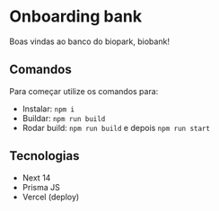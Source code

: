 # Onboarding bank

Boas vindas ao banco do biopark, biobank!

## Comandos

Para começar utilize os comandos para:

- Instalar: `npm i`
- Buildar: `npm run build`
- Rodar build: `npm run build` e depois `npm run start`

## Tecnologias

- Next 14
- Prisma JS
- Vercel (deploy)